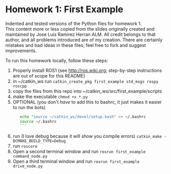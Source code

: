 # Homework 1: First Example

Indented and tested versions of the Python files for homework 1.  
This content more or less copied from the slides originally created and maintained by Jose Luis Ramirez Herran ALM.  All credit belongs to that author, and all problems introduced are of my creation.  There are certainly mistakes and bad ideas in these files; feel free to fork and suggest improvements.  

To run this homework locally, follow these steps:

1. Properly install ROS1 (see http://ros.wiki.org; step-by-step instructions are out of scope for this README)
2. in ~/catkin_ws run ```catkin_create_pkg first_example std_msgs rospy roscpp```
3. copy the files from this repo into ~/catkin_ws/src/first_example/scripts
4. make the executable ```chmod +x *.py```
5. OPTIONAL (you don't *have* to add this to bashrc, it just makes it easier to run the bots)
      ```bash
         echo "source ~/catkin_ws/devel/setup.bash" >> ~/.bashrc
         source ~/.bashrc
         ```
7. run (I love debug because it will show you compile errors) ```catkin_make -DCMAKE_BUILD_TYPE=Debug```
8. run ```roscore```
9. Open a second terminal window and run ```rosrun first_example command_node.py```
10. Open a third terminal window and run ```rosrun first_example drive_node.py```
